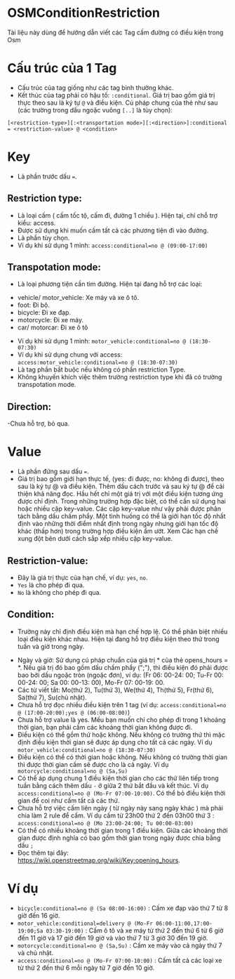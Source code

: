 # OSMConditionRestriction

Tài liệu này dùng để hướng dẫn viết các Tag cấm đường có điều kiện trong Osm 
# Cấu trúc của 1 Tag
- Cấu trúc của tag giống như các tag bình thường khác.
- Kết thúc của tag phải có hậu tố: `:conditional`. Giá trị bao gồm giá trị thực theo sau là ký tự `@` và điều kiện.
Cú pháp chung của thẻ như sau (các trường trong dấu ngoặc vuông `[..]` là tùy chọn):
```
[<restriction-type>][:<transportation mode>][:<direction>]:conditional = <restriction-value> @ <condition>
```
# Key
- Là phần trước dấu `=`.
## Restriction type:
- Là loại cấm ( cấm tốc tộ, cấm đi, đường 1 chiều ). Hiện tại, chỉ chỗ trợ kiểu: access. 
- Được sử dụng khi muốn cấm tất cả các phương tiện đi vào đường.
- Là phần tùy chọn.
- Ví dụ khi sử dụng 1 mình: `access:conditional=no @ (09:00-17:00)`
## Transpotation mode:
- Là loại phương tiện cần tìm đường. Hiện tại đang hỗ trợ các loại:
+ vehicle/ motor_vehicle: Xe máy và xe ô tô.
+ foot: Đi bộ.
+ bicycle: Đi xe đạp.
+ motorcycle: Đi xe máy.
+ car/ motorcar: Đi xe ô tô
- Ví dụ khi sử dụng 1 mình: `motor_vehicle:conditional=no @ (18:30-07:30)`
- Ví dụ khi sử dụng chung với access: `access:motor_vehicle:conditional=no @ (18:30-07:30)`
- Là tag phần bắt buộc nếu không có phần restriction Type.
- Không khuyến khích việc thêm trường restriction type khi đã có trường transpotation mode.
## Direction:
-Chưa hỗ trợ, bỏ qua.
# Value
- Là phần đứng sau dấu `=`.
- Giá trị bao gồm giới hạn thực tế, (yes: đi được, no: không đi được), theo sau là ký tự @ và điều kiện. Thêm dấu cách trước và sau ký tự @ để cải thiện khả năng đọc.
Hầu hết chỉ một giá trị với một điều kiện tương ứng được chỉ định. Trong những trường hợp đặc biệt, có thể cần sử dụng hai hoặc nhiều cặp key-value. Các cặp key-value như vậy phải được phân tách bằng dấu chấm phẩy. Một tình huống có thể là giới hạn tốc độ nhất định vào những thời điểm nhất định trong ngày nhưng giới hạn tốc độ khác (thấp hơn) trong trường hợp điều kiện ẩm ướt. Xem Các hạn chế xung đột bên dưới cách sắp xếp nhiều cặp key-value.

## Restriction-value:
- Đây là giá trị thực của hạn chế, ví dụ: `yes`, `no`.
- `Yes` là cho phép đi qua.
- `No` là không cho phép đi qua.
## Condition:
- Trường này chỉ định điều kiện mà hạn chế hợp lệ. Có thể phân biệt nhiều loại điều kiện khác nhau. Hiện tại đang hỗ trợ điều kiện theo thứ trong tuần và giờ trong ngày.
+ Ngày và giờ: Sử dụng cú pháp chuẩn của giá trị * của thẻ opens_hours = *. Nếu giá trị đó bao gồm dấu chấm phẩy (";"), thì điều kiện đó phải được bao bởi dấu ngoặc tròn (ngoặc đơn), ví dụ: (Fr 06: 00-24: 00; Tu-Fr 00: 00-24: 00; Sa 00: 00-13: 00), Mo-Fr 07: 00-19: 00.
+ Các từ viết tắt: Mo(thứ 2), Tu(thứ 3), We(thứ 4), Th(thứ 5), Fr(thứ 6), Sa(thứ 7), Su(chủ nhật).
+ Chưa hỗ trợ đọc nhiều điều kiện trên 1 tag (ví dụ: `access:conditional=no @ (17:00-20:00);yes @ (06:00-08:00)`)
+ Chưa hỗ trợ value là yes. Mếu bạn muốn chỉ cho phép đi trong 1 khoảng thời gian, bạn phải cấm các khoảng thời gian không được đi.
+ Điều kiện có thể gồm thứ hoặc không. Nếu không có trường thứ thì mặc định điều kiện thời gian sẽ được áp dụng cho tất cả các ngày. Ví dụ `motor_vehicle:conditional=no @ (18:30-07:30)`
+ Điều kiện có thể có thời gian hoặc không. Nếu không có trường thời gian thì được thời gian cấm sẽ được cho là cả ngày. Ví dụ `	motorcycle:conditional=no @ (Sa,Su)`
+ Có thể áp dụng chung 1 điều kiện thời gian cho các thứ liên tiếp trong tuần bằng cách thêm dấu `-` ở giữa 2 thứ bắt đầu và kết thúc. Ví dụ `access:conditional=no @ (Mo-Fr 07:00-10:00)`. Có thể bỏ điều kiện thời gian để coi như cấm tất cả các thứ. 
+ Chưa hỗ trợ việc cấm liên ngày ( từ ngày này sang ngày khác ) mà phải chia làm 2 rule để cấm. Ví dụ cấm từ 23h00 thứ 2 đến 03h00 thứ 3 :  `access:conditional=no @ (Mo 23:00-24:00; Tu 00:00-03:00)`
+ Có thể có nhiều khoảng thời gian trong 1 điều kiện. Giữa các khoảng thời gian được định nghĩa có bao gồm thời gian trong ngày được chia bằng dấu `;`
+ Đọc thêm tại đây: https://wiki.openstreetmap.org/wiki/Key:opening_hours.

# Ví dụ
- `bicycle:conditional=no @ (Sa 08:00-16:00)` : Cấm xe đạp vào thứ 7 từ 8 giờ đến 16 giờ.
- `motor_vehicle:conditional=delivery @ (Mo-Fr 06:00-11:00,17:00-19:00;Sa 03:30-19:00)` : Cấm ô tô và xe máy từ thứ 2 đến thứ 6 từ 6 giờ đến 11 giờ và 17 giờ đến 19 giờ và vào thứ 7 từ 3 giờ 30 đến 19 giờ.
- `motorcycle:conditional=no @ (Sa,Su)` : Cấm xe máy vào cả ngày thứ 7 và chủ nhật.
- `access:conditional=no @ (Mo-Fr 07:00-10:00)` : Cấm tất cả các loại xe từ thứ 2 đến thứ 6 mỗi ngày từ 7 giờ đến 10 giờ.
